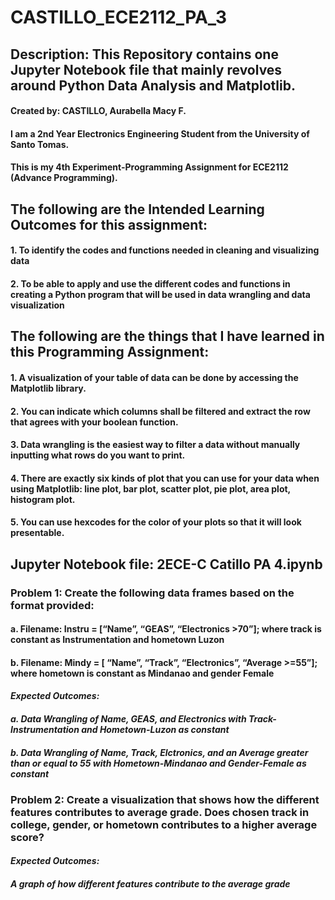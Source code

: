 # CASTILLO_ECE2112_PA_3
## **Description**: This Repository contains one Jupyter Notebook file that mainly revolves around Python Data Analysis and Matplotlib.
#### Created by: CASTILLO, Aurabella Macy F.
#### I am a 2nd Year Electronics Engineering Student from the University of Santo Tomas.
#### This is my 4th Experiment-Programming Assignment for ECE2112 (Advance Programming).
## The following are the Intended Learning Outcomes for this assignment:
####   1. To identify the codes and functions needed in cleaning and visualizing data
####   2. To be able to apply and use the different codes and functions in creating a Python program that will be used in data wrangling and data visualization
## The following are the things that I have learned in this Programming Assignment:
####   1. A visualization of your table of data can be done by accessing the Matplotlib library.
####   2. You can indicate which columns shall be filtered and extract the row that agrees with your boolean function.
####   3. Data wrangling is the easiest way to filter a data without manually inputting what rows do you want to print.
####   4. There are exactly six kinds of plot that you can use for your data when using Matplotlib: line plot, bar plot, scatter plot, pie plot, area plot, histogram plot.
####   5. You can use hexcodes for the color of your plots so that it will look presentable.
## Jupyter Notebook file: 2ECE-C Catillo PA 4.ipynb
### **Problem 1**: Create the following data frames based on the format provided:
####    a. Filename: Instru = [“Name”, “GEAS”, “Electronics >70”]; where track is constant as Instrumentation and hometown Luzon
####    b. Filename: Mindy = [ “Name”, “Track”, “Electronics”, “Average >=55”]; where hometown is constant as Mindanao and gender Female
#### *Expected Outcomes:*
####   *a. Data Wrangling of Name, GEAS, and Electronics with Track-Instrumentation and Hometown-Luzon as constant*
####   *b. Data Wrangling of Name, Track, Elctronics, and an Average greater than or equal to 55 with Hometown-Mindanao and Gender-Female as constant*
### **Problem 2**: Create a visualization that shows how the different features contributes to average grade. Does chosen track in college, gender, or hometown contributes to a higher average score?
#### *Expected Outcomes:*
####   *A graph of how different features contribute to the average grade*
